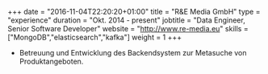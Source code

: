 +++
date = "2016-11-04T22:20:20+01:00"
title = "R&E Media GmbH"
type = "experience"
duration = "Okt. 2014 - present"
jobtitle = "Data Engineer, Senior Software Developer"
website = "http://www.re-media.eu"
skills = ["MongoDB","elasticsearch","kafka"]
weight = 1
+++
* Betreuung und Entwicklung des Backendsystem zur Metasuche von Produktangeboten.
